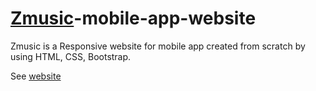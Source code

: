 # [Zmusic](https://rahuliitkgp31.github.io/Zmusic-mobile-app-website/)-mobile-app-website
Zmusic is a Responsive website for mobile app created from scratch by using HTML, CSS, Bootstrap.

See [website](https://rahuliitkgp31.github.io/Zmusic-mobile-app-website/)
